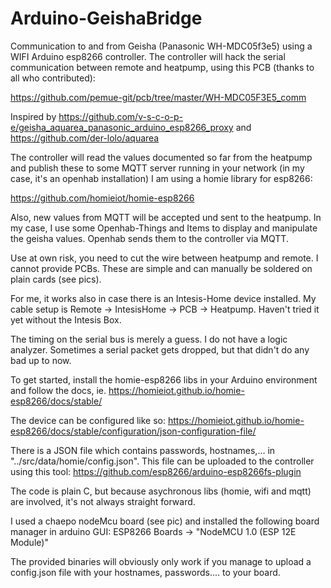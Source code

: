# Arduino-GeishaBridge

Communication to and from Geisha (Panasonic WH-MDC05f3e5) using a WIFI Arduino esp8266 controller.
The controller will hack the serial communication between remote and heatpump, using this PCB 
(thanks to all who contributed):

https://github.com/pemue-git/pcb/tree/master/WH-MDC05F3E5_comm

Inspired by 
https://github.com/v-s-c-o-p-e/geisha_aquarea_panasonic_arduino_esp8266_proxy
and 
https://github.com/der-lolo/aquarea

The controller will read the values documented so far from the heatpump and publish these to
some MQTT server running in your network (in my case, it's an openhab installation)
I am using a homie library for esp8266:

https://github.com/homieiot/homie-esp8266

Also, new values from MQTT will be accepted und sent to the heatpump.
In my case, I use some Openhab-Things and Items to display and manipulate the geisha values. 
Openhab sends them to the controller via MQTT.

Use at own risk, you need to cut the wire between heatpump and remote. 
I cannot provide PCBs. These are simple and can manually be soldered on plain cards (see pics).

For me, it works also in case there is an Intesis-Home device installed. My cable setup is 
Remote -> IntesisHome -> PCB -> Heatpump. Haven't tried it yet without the Intesis Box. 

The timing on the serial bus is merely a guess. I do not have a logic analyzer. Sometimes a serial packet gets dropped, but 
that didn't do any bad up to now.

To get started, install the homie-esp8266 libs in your Arduino environment
and follow the docs, ie. https://homieiot.github.io/homie-esp8266/docs/stable/

The device can be configured like so: https://homieiot.github.io/homie-esp8266/docs/stable/configuration/json-configuration-file/

There is a JSON file which contains passwords, hostnames,... in "../src/data/homie/config.json". This file can be uploaded to the controller using this tool: https://github.com/esp8266/arduino-esp8266fs-plugin

The code is plain C, but because asychronous libs (homie, wifi and mqtt) are involved, it's not always straight forward.

I used a chaepo nodeMcu board (see pic) and installed the following board manager in arduino GUI:
ESP8266 Boards -> "NodeMCU 1.0 (ESP 12E Module)"

The provided binaries will obviously only work if you manage to upload a config.json file with your hostnames, passwords.... to your board.
